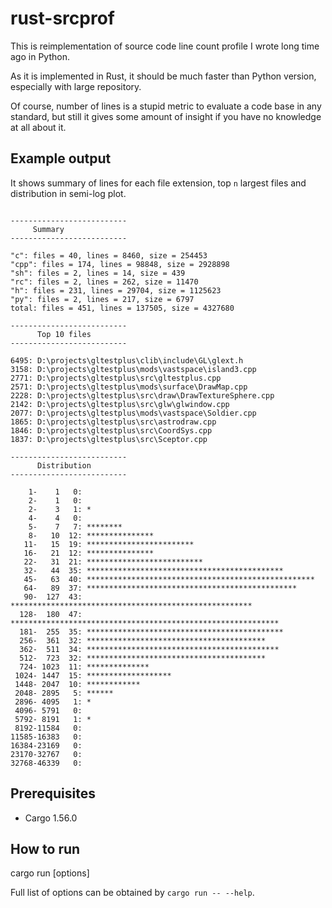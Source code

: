 # rust-srcprof

This is reimplementation of source code line count profile I wrote long time ago in Python.

As it is implemented in Rust, it should be much faster than Python version, especially with
large repository.

Of course, number of lines is a stupid metric to evaluate a code base in any standard,
but still it gives some amount of insight if you have no knowledge at all about it.

## Example output

It shows summary of lines for each file extension, top `n` largest files and distribution in semi-log plot.

```

--------------------------
     Summary
--------------------------

"c": files = 40, lines = 8460, size = 254453
"cpp": files = 174, lines = 98848, size = 2928898
"sh": files = 2, lines = 14, size = 439
"rc": files = 2, lines = 262, size = 11470
"h": files = 231, lines = 29704, size = 1125623
"py": files = 2, lines = 217, size = 6797
total: files = 451, lines = 137505, size = 4327680

--------------------------
      Top 10 files
--------------------------

6495: D:\projects\gltestplus\clib\include\GL\glext.h
3158: D:\projects\gltestplus\mods\vastspace\island3.cpp
2771: D:\projects\gltestplus\src\gltestplus.cpp
2571: D:\projects\gltestplus\mods\surface\DrawMap.cpp
2228: D:\projects\gltestplus\src\draw\DrawTextureSphere.cpp
2142: D:\projects\gltestplus\src\glw\glwindow.cpp
2077: D:\projects\gltestplus\mods\vastspace\Soldier.cpp
1865: D:\projects\gltestplus\src\astrodraw.cpp
1846: D:\projects\gltestplus\src\CoordSys.cpp
1837: D:\projects\gltestplus\src\Sceptor.cpp

--------------------------
      Distribution
--------------------------

    1-    1   0: 
    2-    1   0: 
    2-    3   1: *
    4-    4   0: 
    5-    7   7: ********
    8-   10  12: ***************
   11-   15  19: ************************
   16-   21  12: ***************
   22-   31  21: **************************
   32-   44  35: ********************************************
   45-   63  40: ***************************************************
   64-   89  37: ***********************************************
   90-  127  43: ******************************************************
  128-  180  47: ************************************************************
  181-  255  35: ********************************************
  256-  361  32: ****************************************
  362-  511  34: *******************************************
  512-  723  32: ****************************************
  724- 1023  11: **************
 1024- 1447  15: *******************
 1448- 2047  10: ************
 2048- 2895   5: ******
 2896- 4095   1: *
 4096- 5791   0: 
 5792- 8191   1: *
 8192-11584   0: 
11585-16383   0: 
16384-23169   0: 
23170-32767   0: 
32768-46339   0: 
```

## Prerequisites

* Cargo 1.56.0

## How to run

   cargo run [options] <path>

Full list of options can be obtained by `cargo run -- --help`.
